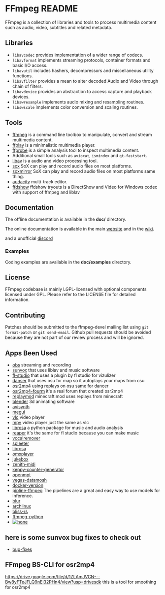 FFmpeg README
=============

FFmpeg is a collection of libraries and tools to process multimedia content
such as audio, video, subtitles and related metadata.

## Libraries

* `libavcodec` provides implementation of a wider range of codecs.
* `libavformat` implements streaming protocols, container formats and basic I/O access.
* `libavutil` includes hashers, decompressors and miscellaneous utility functions.
* `libavfilter` provides a mean to alter decoded Audio and Video through chain of filters.
* `libavdevice` provides an abstraction to access capture and playback devices.
* `libswresample` implements audio mixing and resampling routines.
* `libswscale` implements color conversion and scaling routines.

## Tools

* [ffmpeg](https://ffmpeg.org/ffmpeg.html) is a command line toolbox to
  manipulate, convert and stream multimedia content.
* [ffplay](https://ffmpeg.org/ffplay.html) is a minimalistic multimedia player.
* [ffprobe](https://ffmpeg.org/ffprobe.html) is a simple analysis tool to inspect
  multimedia content.
* Additional small tools such as `aviocat`, `ismindex` and `qt-faststart`.
* [libav](https://libav.org/) is a audio and video processing tool.
* [sox](http://sox.sourceforge.net/) SoX can play and record audio files on most platforms.
* [soxmirror](https://github.com/chirlu/sox) SoX can play and record audio files on most platforms same thing.
* [audacity](https://www.audacityteam.org/) multi-track editor.
* [ffdshow](http://ffdshow-tryout.sourceforge.net/) ffdshow tryouts is a DirectShow and Video for Windows codec with support of ffmpeg and liblav
## Documentation

The offline documentation is available in the **doc/** directory.

The online documentation is available in the main [website](https://ffmpeg.org)
and in the [wiki](https://trac.ffmpeg.org).

and a unofficial [discord](https://discord.gg/qa82ND9Nbr)

### Examples

Coding examples are available in the **doc/examples** directory.

## License

FFmpeg codebase is mainly LGPL-licensed with optional components licensed under
GPL. Please refer to the LICENSE file for detailed information.

## Contributing

Patches should be submitted to the ffmpeg-devel mailing list using
`git format-patch` or `git send-email`. Github pull requests should be
avoided because they are not part of our review process and will be ignored.

## Apps Been Used
* [obs](https://obsproject.com/) streaming and recording
* [sunvox](https://warmplace.ru/soft/sunvox/) that uses liblav and music software
* [fl-studio](https://www.image-line.com/) that uses a plugin by fl studio for vizulizer
* [danser](https://github.com/Wieku/danser-go) that uses osu for map so it autoplays your maps from osu
* [osr2mp4](https://github.com/uyitroa/osr2mp4-app) using replays on osu same for dancer
* [osr2mp4-fourm](https://osu.ppy.sh/community/forums/topics/1104243?n=1) it's a real forum that created osr2mp4
* [replaymod](https://osu.ppy.sh/community/forums/topics/1104243?n=1) minecraft mod uses replays from minecraft
* [blender](https://www.blender.org/) 3d animating software
* [avisynth](http://www.avisynth.org/)
* [megui](https://sourceforge.net/projects/megui/)
* [vlc](https://github.com/videolan/vlc) video player
* [mpv](https://github.com/mpv-player/mpv) video player just the same as vlc
* [librosa](https://github.com/librosa/librosa) a python package for music and audio analysis
* [reaper](https://www.reaper.fm/) it's the same for fl studio because you can make music
* [vocalremover](https://github.com/NaJeongMo/Colaboratory-Notebook-for-Ultimate-Vocal-Remover)
* [spleeter](https://github.com/deezer/spleeter) 
* [librosa](https://github.com/librosa/librosa)
* [omxplayer](https://github.com/popcornmix/omxplayer)
* [jukebox](https://github.com/joshuaword2alt/jukebox)
* [zenith-midi](https://github.com/arduano/Zenith-MIDI)
* [keppy-counter-generator](https://github.com/KeppySoftware/KeppyCounterGenerator)
* [openmpt](https://openmpt.org/)
* [vegas-datamosh](https://github.com/delthas/vegas-datamosh)
* [docker-version](https://github.com/jrottenberg/ffmpeg)
* [pipline-ffmpeg](https://huggingface.co/transformers/v4.11.3/main_classes/pipelines.html?highlight=ffmpeg) The pipelines are a great and easy way to use models for inference.
* [blur](https://github.com/f0e/blur)
* [archlinux](https://aur.archlinux.org/packages/ffmpeg-git)
* [bliss-rs](https://github.com/Polochon-street/bliss-rs)
* [ffmpeg-python](https://github.com/eugeneware/ffmpeg-static)
* [![hone](https://img.shields.io/badge/hone.gg-boosting%20fps-orange)](hone.gg)


## here is some sunvox bug fixes to check out
* [bug-fixes](https://github.com/joshuaword2alt/sunvox-bugs-fixes-update-ffmpeg)




## FFmpeg BS-CLI for osr2mp4

https://drive.google.com/file/d/1ZLAmJVCN---Bw8yFTeJFLQ9nEl32PHn4/view?usp=drivesdk this is a tool for smoothing for osr2mp4 

